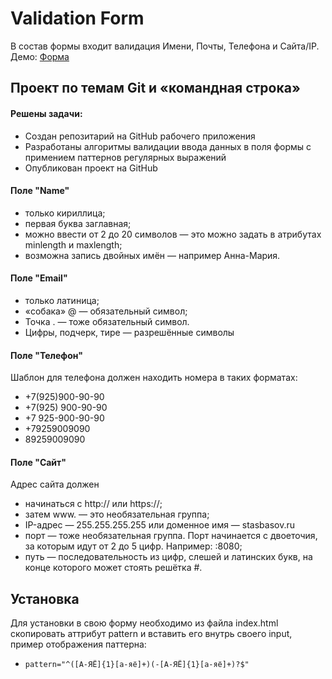 # Validation Form
В состав формы входит валидация Имени, Почты, Телефона и Сайта/IP. Демо: [Форма](https://ablehope.github.io/form/)

## Проект по темам Git и «командная строка»

#### Решены задачи:
- Создан репозитарий на GitHub рабочего приложения
- Разработаны алгоритмы валидации ввода данных в поля формы с примением паттернов регулярных выражений
- Опубликован проект на GitHub

#### Поле "Name"
- только кириллица;
- первая буква заглавная;
- можно ввести от 2 до 20 символов — это можно задать в атрибутах minlength и maxlength;
- возможна запись двойных имён — например Анна-Мария.

#### Поле "Email"
- только латиница;
- «собака» @ — обязательный символ;
- Точка . — тоже обязательный символ.
- Цифры, подчерк, тире — разрешённые символы

#### Поле "Телефон"
Шаблон для телефона должен находить номера в таких форматах:
- +7(925)900-90-90
- +7(925) 900-90-90
- +7 925-900-90-90
- +79259009090
- 89259009090

#### Поле "Сайт"
Адрес сайта должен
- начинаться с http:// или https://;
- затем www. — это необязательная группа;
- IP-адрес — 255.255.255.255 или доменное имя — stasbasov.ru
- порт — тоже необязательная группа. Порт начинается с двоеточия, за которым идут от 2 до 5 цифр. Например: :8080;
- путь — последовательность из цифр, слешей и латинских букв, на конце которого может стоять решётка #.

## Установка
Для установки в свою форму необходимо из файла index.html скопировать аттрибут pattern и вставить его внутрь своего input, пример отображения паттерна:
- `pattern="^([А-ЯЁ]{1}[а-яё]+)(-[А-ЯЁ]{1}[а-яё]+)?$"`
